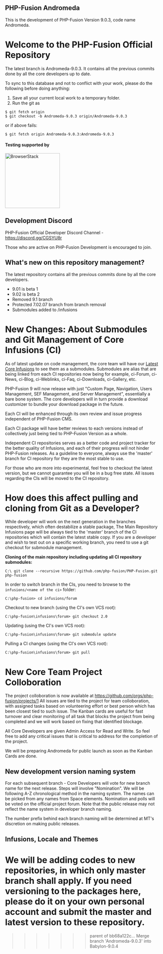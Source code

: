 PHP-Fusion Andromeda 
---
This is the development of PHP-Fusion Version 9.0.3, code name Andromeda.

Welcome to the PHP-Fusion Official Repository
====
The latest branch is Andromeda-9.0.3. It contains all the previous commits done by all the core developers up to date. 

To sync to this database and not to conflict with your work, please do the following before doing anything:
  
  1. Save all your current local work to a temporary folder.
  2. Run the git as 
  ````
  $ git fetch origin
  $ git checkout -b Andromeda-9.0.3 origin/Andromeda-9.0.3
  ````
  or if above fails: 
  ````
  $ git fetch origin Andromeda-9.0.3:Andromeda-9.0.3  
  ````
 
#### Testing supported by

<a href="https://www.browserstack.com/" target="_blank"><img width="180px" src="https://www.php-fusion.co.uk/images/logos/Browserstack-logo.svg" alt="BrowserStack"/></a>
  
Development Discord
---
PHP-Fusion Official Developer Discord Channel - https://discord.gg/CGSYU8r

Those who are active on PHP-Fusion Development is encouraged to join. 
  
What's new on this repository management?
---
The latest repository contains all the previous commits done by all the core developers.
- 9.01 is beta 1
- 9.02 is beta 2
- Removed 9.1 branch
- Protected 7.02.07 branch from branch removal
- Submodules added to /infusions

New Changes: About Submodules and Git Management of Core Infusions (CI)
===
As of latest update on code management, the core team will have our <a href='https://github.com/php-fusion/PHP-Fusion/tree/Andromeda-9.0.3/infusions'>Latest Core Infusions</a> to see them as a submodules. Submodules are alias that are being linked from each CI repositories now being for example,
ci-Forum, ci-News, ci-Blog, ci-Weblinks, ci-Faq, ci-Downloads, ci-Gallery, etc. 
 
PHP-Fusion 9 will now release with just "Custom Page, Navigation, Users Management, SEF Management, and Server Management", essentially a bare bone system. 
The core developers will in turn provide a download customizer to bundle your download package in the future.

Each CI will be enhanced through its own review and issue progress independent of PHP-Fusion CMS.  

Each CI package will have better reviews to each versions instead of collectively just being tied to PHP-Fusion Version as a whole. 

Independent CI repositories serves as a better code and project tracker for the better quality of Infusions, and each of their progress will not hinder PHP-Fusion releases. As a guideline to everyone, always use the 'master' branch for CI repository for they are the most stable to use.

For those who are more into experimental, feel free to checkout the latest version, but we cannot guarantee you will be in a bug free state. All issues regarding the CIs will be moved to the CI repository.

How does this affect pulling and cloning from Git as a Developer?
===
While developer will work on the next generation in the branches respectively, which often destabilize a stable package, The Main Repository Infusions page will be always tied to the 'master' branch of the CI repositories which will contain the latest stable copy.
If you are a developer and wish to test out on a specific working branch, you need to use a git checkout for submodule management.

**Cloning of the main repository including updating all CI repository submodules:**
````git
C:\ git clone --recursive https://github.com/php-fusion/PHP-Fusion.git php-fusion
````
In order to switch branch in the CIs, you need to browse to the `infusions/<name of the ci>` folder:
````git
C:\php-fusion> cd infusions/forum
````
Checkout to new branch (using the CI's own VCS root):
````git
C:\php-fusion\infusions\forum> git checkout 2.0
````
Updating (using the CI's own VCS root):
````git
C:\php-fusion\infusions\forum> git submodule update 
````
Pulling a CI changes (using the CI's own VCS root):
````git
C:\php-fusion\infusions\forum> git pull 
````

New Core Team Project Colloboration
====
The project colloboration is now available at https://github.com/orgs/php-fusion/projects/1
All issues are tied to the project for team colloboration, with assigned tasks based on volunteering effort or best person which has been closest tied to such issue. The Kanban cards are useful for fast turnover and clear monitoring of all task that blocks the project from being completed and we will work based on fixing that identified blockage.

All Core Developers are given Admin Access for Read and Write. So feel free to add any critical issues that is critical to address for the completion of the project. 

We will be preparing Andromeda for public launch as soon as the Kanban Cards are done.

New development version naming system
---
For each subsequent branch - Core Developers will vote for new branch name for the next release.
Steps will involve "Nomination". We will be following A-Z chronological method in the naming system.
The names can be picked from any names from Space elements. Nomination and polls will be voted on the official project forum.
Note that the public release may not reflect the name system in developer branch naming.

The number prefix behind each branch naming will be determined at MT's discretion on making public releases.

Infusions, Locale and Themes
---
We will be adding codes to new repositories, in which only master branch shall apply. If you need versioning to the packages here, please do it on your own personal account and submit the master and latest version to these repository.
=======
>>>>>>> parent of bb68a122c... Merge branch 'Andromeda-9.0.3' into Babylon-9.0.4
